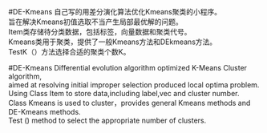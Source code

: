 #DE-Kmeans
自己写的用差分演化算法优化Kmeans聚类的小程序。  
旨在解决Kmeans初值选取不当产生局部最优解的问题。  
Item类存储待分类数据，包括标签，向量数据和聚类代号。  
Kmeans类用于聚类，提供了一般Kmeans方法和DEkmeans方法。  
TestK（）方法选择合适的聚类个数K。  

#DE-Kmeans
Differential evolution algorithm optimized K-Means Cluster algorithm,  
aimed at resolving initial improper selection produced local optima problem.  
Using Class Item to store data,including label,vec and cluster number.  
Class Kmeans is used to cluster，provides general Kmeans methods and DE-Kmeans methods.  
Test () method to select the appropriate number of clusters.  
